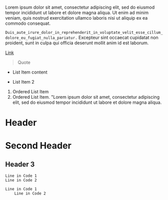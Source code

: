 Lorem ipsum dolor sit amet, consectetur adipiscing elit,
sed do eiusmod tempor incididunt ut labore et dolore magna aliqua. Ut enim ad minim veniam,
quis nostrud exercitation ullamco laboris nisi ut aliquip ex ea commodo consequat.

`Duis_aute_irure_dolor_in_reprehenderit_in_voluptate_velit_esse_cillum_dolore_eu_fugiat_nulla_pariatur.`
    Excepteur sint occaecat cupidatat non proident, sunt in culpa qui officia deserunt mollit anim id est laborum.

[Link](http://google.com)
> Quote
* List Item
   content
 - List Item 2
1. Ordered List Item 
  13. Ordered List Item.
    "Lorem ipsum dolor sit amet, consectetur adipiscing elit, sed do eiusmod tempor incididunt 
    ut labore et dolore magna aliqua.
# Header
Second
Header
=======
  Header 3
--------
~~~
Line in Code 1
Line in Code 2
~~~
```CSharp
Line in Code 1
    Line in Code 2
```